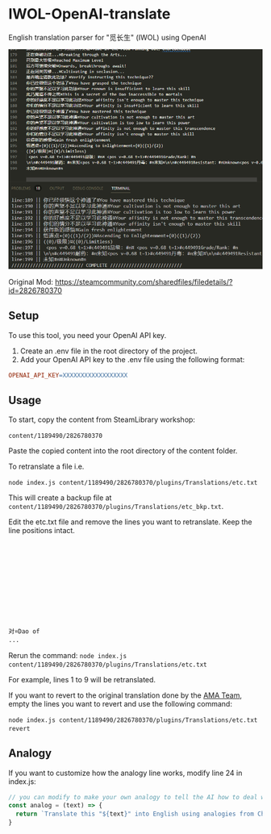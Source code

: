 # IWOL-OpenAI-translate

English translation parser for "觅长生" (IWOL) using OpenAI

![Sample](/image.PNG)

Original Mod: https://steamcommunity.com/sharedfiles/filedetails/?id=2826780370

## Setup

To use this tool, you need your OpenAI API key.

1. Create an .env file in the root directory of the project.
2. Add your OpenAI API key to the .env file using the following format:
```makefile
OPENAI_API_KEY=XXXXXXXXXXXXXXXXXX
```

## Usage

To start, copy the content from SteamLibrary workshop:

`content/1189490/2826780370`

Paste the copied content into the root directory of the content folder.

To retranslate a file i.e.

`node index.js content/1189490/2826780370/plugins/Translations/etc.txt`

This will create a backup file at `content/1189490/2826780370/plugins/Translations/etc_bkp.txt`.

Edit the etc.txt file and remove the lines you want to retranslate. Keep the line positions intact.

```txt










对¤Dao of
...
```

Rerun the command: `node index.js content/1189490/2826780370/plugins/Translations/etc.txt`

For example, lines 1 to 9 will be retranslated.

If you want to revert to the original translation done by the [AMA Team](https://discord.gg/AvtuzagYfY), empty the lines you want to revert and use the following command:

`node index.js content/1189490/2826780370/plugins/Translations/etc.txt revert`

## Analogy

If you want to customize how the analogy line works, modify line 24 in index.js:

```js
// you can modify to make your own analogy to tell the AI how to deal with the translation
const analog = (text) => {
  return `Translate this "${text}" into English using analogies from Chinese web novels in the Xianxia or Xuanhuan genre use by English translators. Avoid explanations and keep it brief.`
}
```
